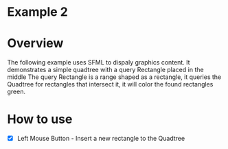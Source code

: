 # Example 2

# Overview
The following example uses SFML to dispaly graphics content.
It demonstrates a simple quadtree with a query Rectangle placed in the middle
The query Rectangle is a range shaped as a rectangle, it queries the Quadtree for rectangles that intersect it,
it will color the found rectangles green.

# How to use
- [x] Left Mouse Button - Insert a new rectangle to the Quadtree
